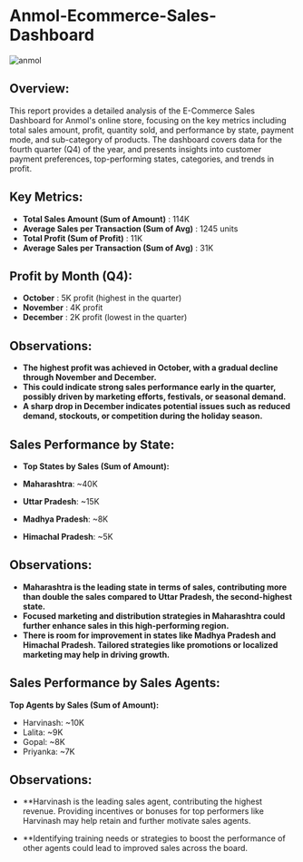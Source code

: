 # Anmol-Ecommerce-Sales-Dashboard

![anmol](https://github.com/user-attachments/assets/8f9349d3-5fbc-49c4-aabd-fd622c2e99cf)

## Overview:

This report provides a detailed analysis of the E-Commerce Sales Dashboard for Anmol's online store, focusing on the key metrics including total sales amount, profit, quantity sold, and performance by state, payment mode, and sub-category of products. The dashboard covers data for the fourth quarter (Q4) of the year, and presents insights into customer payment preferences, top-performing states, categories, and trends in profit.

## Key Metrics:

- **Total Sales Amount (Sum of Amount)** : 114K
- **Average Sales per Transaction (Sum of Avg)** : 1245 units
- **Total Profit (Sum of Profit)** : 11K
- **Average Sales per Transaction (Sum of Avg)** : 31K

## Profit by Month (Q4):

- **October** : 5K profit (highest in the quarter)
- **November** : 4K profit
- **December** : 2K profit (lowest in the quarter)

## Observations:

- **The highest profit was achieved in October, with a gradual decline through November and December.**
- **This could indicate strong sales performance early in the quarter, possibly driven by marketing efforts, festivals, or seasonal demand.**
- **A sharp drop in December indicates potential issues such as reduced demand, stockouts, or competition during the holiday season.**

## Sales Performance by State:

- **Top States by Sales (Sum of Amount):**
  
- **Maharashtra**: ~40K
- **Uttar Pradesh**:  ~15K
- **Madhya Pradesh**:  ~8K
- **Himachal Pradesh**: ~5K

## Observations:

- **Maharashtra is the leading state in terms of sales, contributing more than double the sales compared to Uttar Pradesh, the second-highest state.**
- **Focused marketing and distribution strategies in Maharashtra could further enhance sales in this high-performing region.**
- **There is room for improvement in states like Madhya Pradesh and Himachal Pradesh. Tailored strategies like promotions or localized marketing may help in driving growth.**

## Sales Performance by Sales Agents:

**Top Agents by Sales (Sum of Amount):**

  - Harvinash: ~10K
  - Lalita: ~9K
  - Gopal: ~8K
  - Priyanka: ~7K

##  Observations:

- **Harvinash is the leading sales agent, contributing the highest revenue. Providing incentives or bonuses for top performers like Harvinash may help retain and further motivate sales agents.
  
- **Identifying training needs or strategies to boost the performance of other agents could lead to improved sales across the board.
